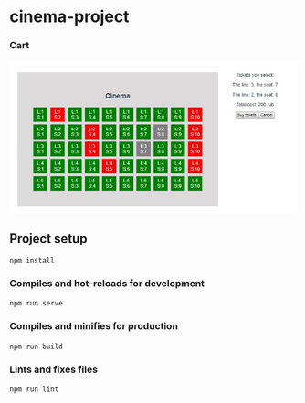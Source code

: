 # cinema-project

### Cart
![Alt text](https://github.com/bagasssss/vue-cinema-order-portal/blob/master/images/Screenshot_1.jpg "Main")

## Project setup
```
npm install
```

### Compiles and hot-reloads for development
```
npm run serve
```

### Compiles and minifies for production
```
npm run build
```

### Lints and fixes files
```
npm run lint
```
